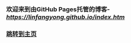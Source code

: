 ### 欢迎来到由GitHub Pages托管的博客-*https://linfangyong.github.io/index.htm*
### [跳转到主页](https://linfangyong.github.io/index.htm)
